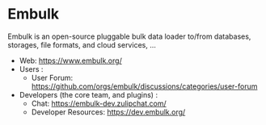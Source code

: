 Embulk
=======

Embulk is an open-source pluggable bulk data loader to/from databases, storages, file formats, and cloud services, ...

* Web: https://www.embulk.org/
* Users :
    * User Forum: https://github.com/orgs/embulk/discussions/categories/user-forum
* Developers (the core team, and plugins) :
    * Chat: https://embulk-dev.zulipchat.com/
    * Developer Resources: https://dev.embulk.org/
